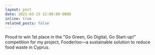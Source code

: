 ```yaml
---
layout: post
date: 2021-03-15 12:00:00-0000
inline: true
related_posts: false
---
```

Proud to win 1st place in the "Go Green, Go Digital, Go Start-up!" competition for my project, Fooderloo—a sustainable solution to reduce food waste in Cyprus.  
